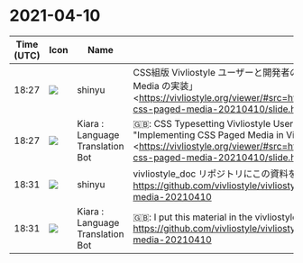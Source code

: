 # 2021-04-10

|Time (UTC)|Icon|Name|Message|
|---|---|---|---|
|18:27|![](https://avatars.slack-edge.com/2018-04-27/354445776386_e258f5ed5ba887b08668_72.jpg)|shinyu|CSS組版 Vivliostyle ユーザーと開発者の集い 2021春 発表資料 「Vivliostyle.js における CSS Paged Media の実装」<br><https://vivliostyle.org/viewer/#src=https://vivliostyle.github.io/vivliostyle_doc/ja/events/vivliostyle-css-paged-media-20210410/slide.html&amp;bookMode=true&amp;spread=false|https://vivliostyle.org/viewer/#src=https://vivliostyle.github.io/vivliostyle_doc/ja/eve[…]aged-media-20210410/slide.html&amp;bookMode=true&amp;spread=false>|
|18:27|![](https://avatars.slack-edge.com/2021-03-01/1807880975282_5c8ad89e782096649baa_72.png)|Kiara : Language Translation Bot|🇬🇧: CSS Typesetting Vivliostyle User and Developer Gathering Spring 2021 Presentation Material "Implementing CSS Paged Media in Vivliostyle.js"<br><https://vivliostyle.org/viewer/#src=https://vivliostyle.github.io/vivliostyle_doc/ja/events/vivliostyle-css-paged-media-20210410/slide.html&amp;bookMode=true&amp;spread= false | https://vivliostyle.org/viewer/#src=https://vivliostyle.github.io/vivliostyle_doc/ja/eve […] aged-media-20210410 / slide.html &amp; amp; bookMode = true &amp; amp; spread = false >|
|18:31|![](https://avatars.slack-edge.com/2018-04-27/354445776386_e258f5ed5ba887b08668_72.jpg)|shinyu|vivliostyle_doc リポジトリにこの資料を入れました（create-bookで作ったもの）<br><https://github.com/vivliostyle/vivliostyle_doc/tree/gh-pages/ja/events/vivliostyle-css-paged-media-20210410>|
|18:31|![](https://avatars.slack-edge.com/2021-03-01/1807880975282_5c8ad89e782096649baa_72.png)|Kiara : Language Translation Bot|🇬🇧: I put this material in the vivliostyle_doc repository (created with create-book)<br><https://github.com/vivliostyle/vivliostyle_doc/tree/gh-pages/ja/events/vivliostyle-css-paged-media-20210410>|
